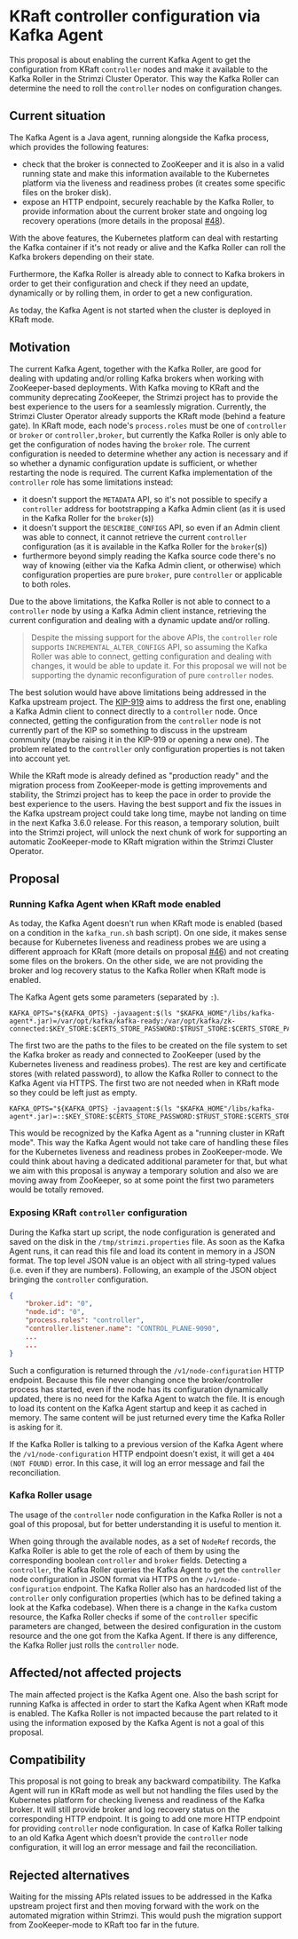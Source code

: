 # KRaft controller configuration via Kafka Agent

This proposal is about enabling the current Kafka Agent to get the configuration from KRaft `controller` nodes and make it available to the Kafka Roller in the Strimzi Cluster Operator.
This way the Kafka Roller can determine the need to roll the `controller` nodes on configuration changes.

## Current situation

The Kafka Agent is a Java agent, running alongside the Kafka process, which provides the following features:

* check that the broker is connected to ZooKeeper and it is also in a valid running state and make this information available to the Kubernetes platform via the liveness and readiness probes (it creates some specific files on the broker disk).
* expose an HTTP endpoint, securely reachable by the Kafka Roller, to provide information about the current broker state and ongoing log recovery operations (more details in the proposal [#48](https://github.com/strimzi/proposals/blob/main/048-avoid-broker-restarts-when-in-recovery.md)).

With the above features, the Kubernetes platform can deal with restarting the Kafka container if it's not ready or alive and the Kafka Roller can roll the Kafka brokers depending on their state.

Furthermore, the Kafka Roller is already able to connect to Kafka brokers in order to get their configuration and check if they need an update, dynamically or by rolling them, in order to get a new configuration.

As today, the Kafka Agent is not started when the cluster is deployed in KRaft mode.

## Motivation

The current Kafka Agent, together with the Kafka Roller, are good for dealing with updating and/or rolling Kafka brokers when working with ZooKeeper-based deployments.
With Kafka moving to KRaft and the community deprecating ZooKeeper, the Strimzi project has to provide the best experience to the users for a seamlessly migration.
Currently, the Strimzi Cluster Operator already supports the KRaft mode (behind a feature gate).
In KRaft mode, each node's `process.roles` must be one of `controller` or `broker` or `controller,broker`, but currently the Kafka Roller is only able to get the configuration of nodes having the `broker` role.
The current configuration is needed to determine whether any action is necessary and if so whether a dynamic configuration update is sufficient, or whether restarting the node is required.
The current Kafka implementation of the `controller` role has some limitations instead:

* it doesn't support the `METADATA` API, so it's not possible to specify a `controller` address for bootstrapping a Kafka Admin client (as it is used in the Kafka Roller for the `broker`(s))
* it doesn't support the `DESCRIBE_CONFIGS` API, so even if an Admin client was able to connect, it cannot retrieve the current `controller` configuration (as it is available in the Kafka Roller for the `broker`(s))
* furthermore beyond simply reading the Kafka source code there's no way of knowing (either via the Kafka Admin client, or otherwise) which configuration properties are pure `broker`, pure `controller` or applicable to both roles.

Due to the above limitations, the Kafka Roller is not able to connect to a `controller` node by using a Kafka Admin client instance, retrieving the current configuration and dealing with a dynamic update and/or rolling.

> Despite the missing support for the above APIs, the `controller` role supports `INCREMENTAL_ALTER_CONFIGS` API, so assuming the Kafka Roller was able to connect, getting configuration and dealing with changes, it would be able to update it.
> For this proposal we will not be supporting the dynamic reconfiguration of pure `controller` nodes.

The best solution would have above limitations being addressed in the Kafka upstream project.
The [KIP-919](https://cwiki.apache.org/confluence/display/KAFKA/KIP-919%3A+Allow+AdminClient+to+Talk+Directly+with+the+KRaft+Controller+Quorum) aims to address the first one, enabling a Kafka Admin client to connect directly to a `controller` node.
Once connected, getting the configuration from the `controller` node is not currently part of the KIP so something to discuss in the upstream community (maybe raising it in the KIP-919 or opening a new one).
The problem related to the `controller` only configuration properties is not taken into account yet.

While the KRaft mode is already defined as "production ready" and the migration process from ZooKeeper-mode is getting improvements and stability, the Strimzi project has to keep the pace in order to provide the best experience to the users.
Having the best support and fix the issues in the Kafka upstream project could take long time, maybe not landing on time in the next Kafka 3.6.0 release.
For this reason, a temporary solution, built into the Strimzi project, will unlock the next chunk of work for supporting an automatic ZooKeeper-mode to KRaft migration within the Strimzi Cluster Operator.

## Proposal

### Running Kafka Agent when KRaft mode enabled

As today, the Kafka Agent doesn't run when KRaft mode is enabled (based on a condition in the `kafka_run.sh` bash script).
On one side, it makes sense because for Kubernetes liveness and readiness probes we are using a different approach for KRaft (more details on proposal [#46](https://github.com/strimzi/proposals/blob/main/046-kraft-liveness-readiness.md)) and not creating some files on the brokers.
On the other side, we are not providing the broker and log recovery status to the Kafka Roller when KRaft mode is enabled.

The Kafka Agent gets some parameters (separated by `:`).

```shell
KAFKA_OPTS="${KAFKA_OPTS} -javaagent:$(ls "$KAFKA_HOME"/libs/kafka-agent*.jar)=/var/opt/kafka/kafka-ready:/var/opt/kafka/zk-connected:$KEY_STORE:$CERTS_STORE_PASSWORD:$TRUST_STORE:$CERTS_STORE_PASSWORD"
```

The first two are the paths to the files to be created on the file system to set the Kafka broker as ready and connected to ZooKeeper (used by the Kubernetes liveness and readiness probes).
The rest are key and certificate stores (with related password), to allow the Kafka Roller to connect to the Kafka Agent via HTTPS.
The first two are not needed when in KRaft mode so they could be left just as empty.

```shell
KAFKA_OPTS="${KAFKA_OPTS} -javaagent:$(ls "$KAFKA_HOME"/libs/kafka-agent*.jar)=::$KEY_STORE:$CERTS_STORE_PASSWORD:$TRUST_STORE:$CERTS_STORE_PASSWORD"
```

This would be recognized by the Kafka Agent as a "running cluster in KRaft mode".
This way the Kafka Agent would not take care of handling these files for the Kubernetes liveness and readiness probes in ZooKeeper-mode.
We could think about having a dedicated additional parameter for that, but what we aim with this proposal is anyway a temporary solution and also we are moving away from ZooKeeper, so at some point the first two parameters would be totally removed.

### Exposing KRaft `controller` configuration

During the Kafka start up script, the node configuration is generated and saved on the disk in the `/tmp/strimzi.properties` file.
As soon as the Kafka Agent runs, it can read this file and load its content in memory in a JSON format.
The top level JSON value is an object with all string-typed values (i.e. even if they are numbers).
Following, an example of the JSON object bringing the `controller` configuration.

```json
{
    "broker.id": "0",
    "node.id": "0",
    "process.roles": "controller",
    "controller.listener.name": "CONTROL_PLANE-9090",
    ...
    ...
}
```

Such a configuration is returned through the `/v1/node-configuration` HTTP endpoint.
Because this file never changing once the broker/controller process has started, even if the node has its configuration dynamically updated, there is no need for the Kafka Agent to watch the file.
It is enough to load its content on the Kafka Agent startup and keep it as cached in memory.
The same content will be just returned every time the Kafka Roller is asking for it.

If the Kafka Roller is talking to a previous version of the Kafka Agent where the `/v1/node-configuration` HTTP endpoint doesn't exist, it will get a `404 (NOT FOUND)` error.
In this case, it will log an error message and fail the reconciliation.

### Kafka Roller usage

The usage of the `controller` node configuration in the Kafka Roller is not a goal of this proposal, but for better understanding it is useful to mention it.

When going through the available nodes, as a set of `NodeRef` records, the Kafka Roller is able to get the role of each of them by using the corresponding boolean `controller` and `broker` fields.
Detecting a `controller`, the Kafka Roller queries the Kafka Agent to get the `controller` node configuration in JSON format via HTTPS on the `/v1/node-configuration` endpoint.
The Kafka Roller also has an hardcoded list of the `controller` only configuration properties (which has to be defined taking a look at the Kafka codebase).
When there is a change in the `Kafka` custom resource, the Kafka Roller checks if some of the `controller` specific parameters are changed, between the desired configuration in the custom resource and the one got from the Kafka Agent.
If there is any difference, the Kafka Roller just rolls the `controller` node.

## Affected/not affected projects

The main affected project is the Kafka Agent one.
Also the bash script for running Kafka is affected in order to start the Kafka Agent when KRaft mode is enabled.
The Kafka Roller is not impacted because the part related to it using the information exposed by the Kafka Agent is not a goal of this proposal.

## Compatibility

This proposal is not going to break any backward compatibility.
The Kafka Agent will run in KRaft mode as well but not handling the files used by the Kubernetes platform for checking liveness and readiness of the Kafka broker.
It will still provide broker and log recovery status on the corresponding HTTP endpoint.
It is going to add one more HTTP endpoint for providing `controller` node configuration.
In case of Kafka Roller talking to an old Kafka Agent which doesn't provide the `controller` node configuration, it will log an error message and fail the reconciliation.

## Rejected alternatives

Waiting for the missing APIs related issues to be addressed in the Kafka upstream project first and then moving forward with the work on the automated migration within Strimzi.
This would push the migration support from ZooKeeper-mode to KRaft too far in the future.
